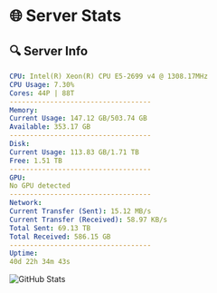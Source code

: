 # 🌐 Server Stats
## 🔍 Server Info
```yaml
CPU: Intel(R) Xeon(R) CPU E5-2699 v4 @ 1308.17MHz
CPU Usage: 7.30%
Cores: 44P | 88T
-----------------------------------
Memory:
Current Usage: 147.12 GB/503.74 GB
Available: 353.17 GB
-----------------------------------
Disk:
Current Usage: 113.83 GB/1.71 TB
Free: 1.51 TB
-----------------------------------
GPU:
No GPU detected
-----------------------------------
Network:
Current Transfer (Sent): 15.12 MB/s
Current Transfer (Received): 58.97 KB/s
Total Sent: 69.13 TB
Total Received: 586.15 GB
-----------------------------------
Uptime:
40d 22h 34m 43s
```
![GitHub Stats](https://img.shields.io/badge/Updated-2025-04-17_19:57:32-blue)